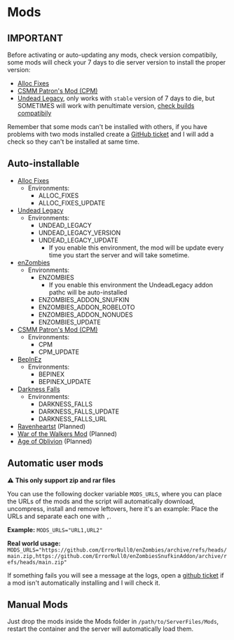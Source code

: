 # Mods

## IMPORTANT

Before activating or auto-updating any mods, check version compatibily, some mods will check your 7 days to die server version to install the proper version:

- [Alloc Fixes](https://7dtd.illy.bz/wiki/Server%20fixes)
- [CSMM Patron's Mod (CPM)](https://docs.csmm.app/en/cpm/)
- [Undead Legacy](https://ul.subquake.com/), only works with `stable` version of 7 days to die, but SOMETIMES will work with penultimate version, [check builds compatibily](https://ul.subquake.com/download)

Remember that some mods can't be installed with others, if you have problems with two mods installed create a [GitHub ticket](https://github.com/vinanrra/Docker-7DaysToDie/issues) and I will add a check so they can't be installed at same time.

## Auto-installable

- [Alloc Fixes](https://7dtd.illy.bz/wiki/Server%20fixes)
  - Environments:
    - ALLOC_FIXES
    - ALLOC_FIXES_UPDATE
- [Undead Legacy](https://ul.subquake.com/)
  - Environments:
    - UNDEAD_LEGACY
    - UNDEAD_LEGACY_VERSION
    - UNDEAD_LEGACY_UPDATE
      - If you enable this environment, the mod will be update every time you start the server and will take sometime.
- [enZombies](https://community.7daystodie.com/topic/24594-enzombies-more-zombie-variations/)
  - Environments:
    - ENZOMBIES
      - If you enable this environment the UndeadLegacy addon pathc will be auto-installed
    - ENZOMBIES_ADDON_SNUFKIN
    - ENZOMBIES_ADDON_ROBELOTO
    - ENZOMBIES_ADDON_NONUDES
    - ENZOMBIES_UPDATE
- [CSMM Patron's Mod (CPM)](https://docs.csmm.app/en/cpm/)
  - Environments:
    - CPM
    - CPM_UPDATE
- [BepInEz](https://github.com/BepInEx/BepInEx)
  - Environments:
    - BEPINEX
    - BEPINEX_UPDATE
- [Darkness Falls](https://community.7daystodie.com/topic/4941-darkness-falls-they-mostly-come-out-at-night/)
  - Environments:
    - DARKNESS_FALLS
    - DARKNESS_FALLS_UPDATE
    - DARKNESS_FALLS_URL
- [Ravenheartst](https://community.7daystodie.com/topic/4508-ravenhearst-mod/) (Planned)
- [War of the Walkers Mod](https://community.7daystodie.com/topic/4098-war-of-the-walkers-mod/) (Planned)
- [Age of Oblivion](https://community.7daystodie.com/topic/23943-age-of-oblivion-alpha-401-a20/) (Planned)

## Automatic user mods

⚠️ **This only support zip and rar files**

You can use the following docker variable `MODS_URLS`, where you can place the URLs of the mods and the script will automatically download, uncompress, install and remove leftovers, here it's an example:
Place the URLs and separate each one with `,`.

**Example:**
`MODS_URLS="URL1,URL2"`

**Real world usage:**
`MODS_URLS="https://github.com/ErrorNull0/enZombies/archive/refs/heads/main.zip,https://github.com/ErrorNull0/enZombiesSnufkinAddon/archive/refs/heads/main.zip"`

If something fails you will see a message at the logs, open a [github ticket](https://github.com/vinanrra/Docker-7DaysToDie/issues) if a mod isn't automatically installing and I will check it.

## Manual Mods

Just drop the mods inside the Mods folder in `/path/to/ServerFiles/Mods`, restart the container and the server will automatically load them.
